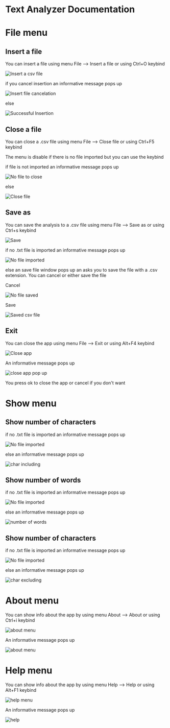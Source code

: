 # Text Analyzer Documentation

# File menu


## Insert a file


You can insert a file using menu File --> Insert a file or using Ctrl+O keybind

<p><img src = "doc images/File menu/insert a file.png" title = "Insert a csv file"/></p>

if you cancel insertion an informative message pops up

<p><img src = "doc images/File menu/insert a file error.png" title = "Insert file cancelation"/> </p>

else

<p><img src = "doc images/File menu/successful insertion.png" title="Successful Insertion"/> </p>

## Close a file

You can close a .csv file using menu File --> Close file or using Ctrl+F5 keybind

The menu is disable if there is no file imported but you can use the keybind

if file is not imported an informative message pops up

<p><img src= "doc images/File menu/no file to close.png" title="No file to close"/></p>

else

<p><img src="doc images/File menu/close file successful.png" title="Close file"/></p>

## Save as

You can save the analysis to a .csv file using menu File --> Save as or using Ctrl+s keybind

<p><img src = "doc images/File menu/save.png" title="Save"/> </p>

if no .txt file is imported an informative message pops up

<p><img src = "doc images/File menu/no txt file.png" title="No file imported"/> </p>

else an save file window pops up an asks you to save the file with a .csv extension. You can cancel or either save the file

Cancel

<p><img src = "doc images/File menu/no csv save.png" title="No file saved"/> </p>

Save

<p><img src = "doc images/File menu/save csv.png" title="Saved csv file"/> </p>


## Exit

You can close the app using menu File --> Exit or using Alt+F4 keybind

<p><img src = "doc images/File menu/close app.png" title="Close app">

An informative message pops up

<p><img src ="doc images/File menu/close app pop up.png" title="close app pop up"/> </p>

You press ok to close the app or cancel if you don't want

# Show menu

## Show number of characters 

if no .txt file is imported an informative message pops up

<p><img src = "doc images/Show menu/no txt file.png" title="No file imported"/> </p>

else an informative message pops up

<p><img src="doc images/Show menu/char including.png" title="char including"/></p>

## Show number of words

if no .txt file is imported an informative message pops up

<p><img src = "doc images/Show menu/no txt file.png" title="No file imported"/> </p>

else an informative message pops up

<p><img src="doc images/Show menu/nofwords.png" title="number of words"/></p>

## Show number of characters 

if no .txt file is imported an informative message pops up

<p><img src = "doc images/Show menu/no txt file.png" title="No file imported"/> </p>

else an informative message pops up


<p><img src="doc images/Show menu/char excluding.png" title="char excluding"/></p>

# About menu

You can show info about the app by using menu About --> About or using Ctrl+i keybind

<p><img src="doc images/About menu/about menu.png" title="about menu"/></p>

An informative message pops up

<p><img src="doc images/About menu/about.png" title="about menu"/></p> 

# Help menu

You can show info about the app by using menu Help --> Help or using Alt+F1 keybind

<p><img src="doc images/Help menu/help menu.png" title="help menu"/></p>

An informative message pops up

<p><img src="doc images/Help menu/help.png" title="help"/></p> 